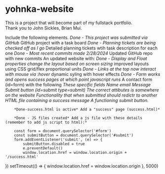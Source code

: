 # yohnka-website
This is a project that will become part of my fullstack portfolio.  
Thank you to John Sickles, Brian Mui.

Include the following elements.
    *Done - This project was submitted via GitHub* GitHub project with a task board
    *Done - Planning tickets are being checked off as I go* Detailed planning tickets wtih task description for each one
    *Done - Most recent commits made 2/28/2024* Updated GitHub repo with new commits
    An updated website with:
        *Done - Display and Float properties change the layout based on screen sizing* improved layouts using CSS grid/flex
        proportional units
        *Done - Links at the top now interact with mouse via :hover* dynamic syling with hover effects
        *Done - Form works and opens success pages at which point javascript runs* A contact form (id=form) with the following
            *These specific fields*
                *Name*
                *email*
                *Message*
                *Submit button (id=submit type=submit)*
            *The correct attibutes is somewhere on the website*
            *Functionality that when submitted should redictr to another HTML file containing a success message*
            *A functioning submit button.*

        *Done-success.html is active* Add a "success" page (success.html)*

        *Done - JS files created* Add a js file with these details (remember to add js script to html):*
        
        const form = document.querySelector('#form')
        const submitButton = document.querySelector('#submit')
        form.addEventListener('submit', (e) => {
            submitButton.disabled = true
            e.preventDefault()
            window.location.href = window.location.origin + '/success.html'
})
        setTimeout(() => {
            window.location.href = window.location.origin
        }, 5000)